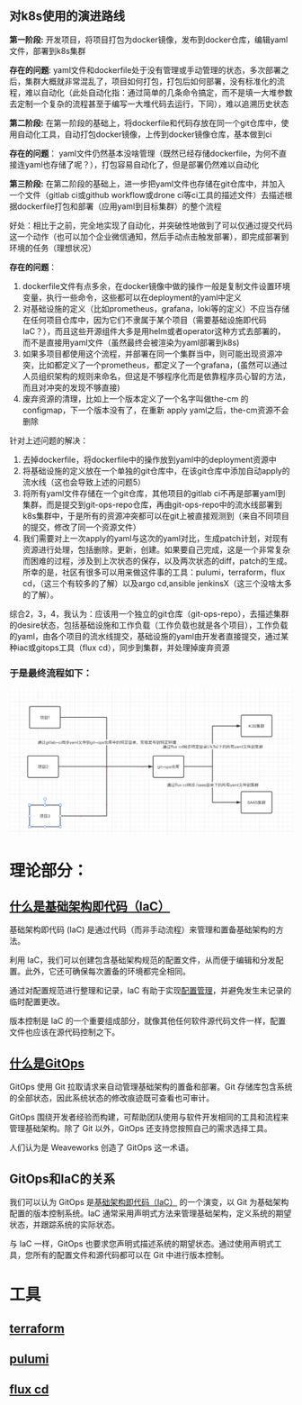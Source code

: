 ## 对k8s使用的演进路线

**第一阶段:** 开发项目，将项目打包为docker镜像，发布到docker仓库，编辑yaml文件，部署到k8s集群

**存在的问题**: yaml文件和dockerfile处于没有管理或手动管理的状态，多次部署之后，集群大概就非常混乱了，项目如何打包，打包后如何部署，没有标准化的流程，难以自动化（此处自动化指：通过简单的几条命令搞定，而不是填一大堆参数去定制一个复杂的流程甚至于编写一大堆代码去运行，下同），难以追溯历史状态

**第二阶段:** 在第一阶段的基础上，将dockerfile和代码存放在同一个git仓库中，使用自动化工具，自动打包docker镜像，上传到docker镜像仓库，基本做到ci

**存在的问题**： yaml文件仍然基本没啥管理（既然已经存储dockerfile，为何不直接连yaml也存储了呢？），打包容易自动化了，但是部署仍然难以自动化

**第三阶段:** 在第二阶段的基础上，进一步把yaml文件也存储在git仓库中，并加入一个文件（gitlab ci或github workflow或drone ci等ci工具的描述文件）去描述根据dockerfile打包和部署（应用yaml到目标集群）的整个流程

好处：相比于之前，完全地实现了自动化，并突破性地做到了可以仅通过提交代码这一个动作（也可以加个企业微信通知，然后手动点击触发部署），即完成部署到环境的任务（理想状况）

**存在的问题**：

1. dockerfile文件有点多余，在docker镜像中做的操作一般是复制文件设置环境变量，执行一些命令，这些都可以在deployment的yaml中定义
2. 对基础设施的定义（比如prometheus，grafana，loki等的定义）不应当存储在任何项目仓库中，因为它们不隶属于某个项目（需要基础设施即代码IaC？），而且这些开源组件大多是用helm或者operator这种方式去部署的，而不是直接用yaml文件（虽然最终会被渲染为yaml部署到k8s)
3. 如果多项目都使用这个流程，并部署在同一个集群当中，则可能出现资源冲突，比如都定义了一个prometheus，都定义了一个grafana，(虽然可以通过人员组织架构的规则来命名，但这是不够程序化而是依靠程序员心智的方法，而且对冲突的发现不够直接)
4. 废弃资源的清理，比如上一个版本定义了一个名字叫做the-cm 的configmap，下一个版本没有了，在重新 apply yaml之后，the-cm资源不会删除

针对上述问题的解决：

1. 去掉dockerfile，将dockerfile中的操作放到yaml中的deployment资源中
2. 将基础设施的定义放在一个单独的git仓库中，在该git仓库中添加自动apply的流水线（这也会导致上述的问题5）
3. 将所有yaml文件存储在一个git仓库，其他项目的gitlab ci不再是部署yaml到集群，而是提交到git-ops-repo仓库，再由git-ops-repo中的流水线部署到k8s集群中，于是所有的资源冲突都可以在git上被直接观测到（来自不同项目的提交，修改了同一个资源文件）
4. 我们需要对上一次apply的yaml与这次的yaml对比，生成patch计划，对现有资源进行处理，包括删除，更新，创建。如果要自己完成，这是一个非常复杂而困难的过程，涉及到上次状态的保存，以及两次状态的diff，patch的生成。所幸的是，社区有很多可以用来做这件事的工具：pulumi，terraform，flux cd，（这三个有较多的了解）以及argo cd,ansible jenkinsX（这三个没啥太多的了解）。

综合2，3，4，我认为：应该用一个独立的git仓库（git-ops-repo），去描述集群的desire状态，包括基础设施和工作负载（工作负载也就是各个项目），工作负载的yaml，由各个项目的流水线提交，基础设施的yaml由开发者直接提交，通过某种iac或gitops工具（flux cd），同步到集群，并处理掉废弃资源

### 于是最终流程如下：

 ![Alt text](https://github.com/yjgbg/notebook/blob/master/image2022-1-12_16-35-45.png?raw=true) 

# 理论部分：

## [什么是基础架构即代码（IaC）](https://www.redhat.com/zh/topics/automation/what-is-infrastructure-as-code-iac)

基础架构即代码 (IaC) 是通过代码（而非手动流程）来管理和置备基础架构的方法。

利用 IaC，我们可以创建包含基础架构规范的配置文件，从而便于编辑和分发配置。此外，它还可确保每次置备的环境都完全相同。

通过对配置规范进行整理和记录，IaC 有助于实现[配置管理](https://www.redhat.com/zh/topics/automation/what-is-configuration-management)，并避免发生未记录的临时配置更改。

版本控制是 IaC 的一个重要组成部分，就像其他任何软件源代码文件一样，配置文件也应该在源代码控制之下。

## [什么是GitOps](https://www.redhat.com/zh/topics/devops/what-is-gitops)

GitOps 使用 Git 拉取请求来自动管理基础架构的置备和部署。Git 存储库包含系统的全部状态，因此系统状态的修改痕迹既可查看也可审计。

GitOps 围绕开发者经验而构建，可帮助团队使用与软件开发相同的工具和流程来管理基础架构。除了 Git 以外，GitOps 还支持您按照自己的需求选择工具。

人们认为是 Weaveworks 创造了 GitOps 这一术语。

## GitOps和IaC的关系

我们可以认为 GitOps 是[基础架构即代码（IaC）](https://www.redhat.com/zh/topics/automation/what-is-infrastructure-as-code-iac) 的一个演变，以 Git 为基础架构配置的版本控制系统。IaC 通常采用声明式方法来管理基础架构，定义系统的期望状态，并跟踪系统的实际状态。

与 IaC 一样，GitOps 也要求您声明式描述系统的期望状态。通过使用声明式工具，您所有的配置文件和源代码都可以在 Git 中进行版本控制。

# 工具

## [terraform](https://www.terraform.io/)

## [pulumi](https://www.pulumi.com/)

## [flux cd](https://fluxcd.io/)
